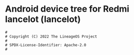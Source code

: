 # Android device tree for Redmi lancelot (lancelot)

```
#
# Copyright (C) 2022 The LineageOS Project
#
# SPDX-License-Identifier: Apache-2.0
#
```
